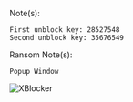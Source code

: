 Note(s):  
```
First unblock key: 28527548
Second unblock key: 35676549
```
Ransom Note(s): 
```
Popup Window
```
![XBlocker](https://github.com/user-attachments/assets/2f5fbcbf-0221-4fa5-858a-5ca908cb54c4)
